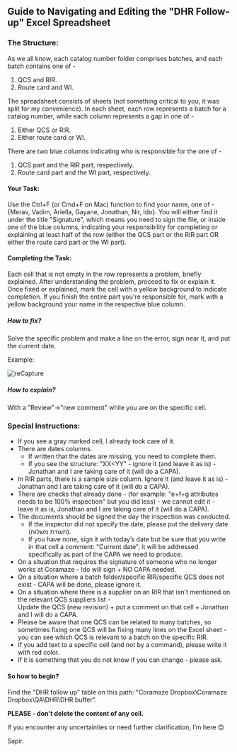 ## Guide to Navigating and Editing the "DHR Follow-up" Excel Spreadsheet

### The Structure:
As we all know, each catalog number folder comprises batches, and each batch contains one of - 
1. QCS and RIR.
2. Route card and WI. 

The spreadsheet consists of sheets (not something critical to you, it was split for my convenience). 
In each sheet, each row represents a batch for a catalog number, while each column represents a gap in one of - 
1. Either QCS or RIR. 
2. Either route card or WI.

There are two blue columns indicating who is responsible for the one of -
1. QCS part and the RIR part, respectively.
2. Route card part and the WI part, respectively.

#### Your Task:
Use the Ctrl+F (or Cmd+F on Mac) function to find your name, one of - {Merav, Vadim, Ariella, Gayane, Jonathan, Nir, Ido}. 
You will either find it under the title "Signature", which means you need to sign the file, or inside one of the blue columns, indicating your responsibility for completing or explaining at least half of the row (either the QCS part or the RIR part OR either the route card part or the WI part).

#### Completing the Task:
Each cell that is not empty in the row represents a problem, briefly explained. 
After understanding the problem, proceed to fix or explain it. Once fixed or explained, mark the cell with a yellow background to indicate completion. 
If you finish the entire part you're responsible for, mark with a yellow background your name in the respective blue column.
##### How to fix? 
Solve the specific problem and make a line on the error, sign near it, and put the current date. 

Example: 
 
![reCapture](https://github.com/SapirUzanCoramaze/DHR-follow-up/assets/169580592/38e09560-bb87-45da-aae6-a857ca035ac5)

##### How to explain? 
With a "Review"->"new comment" while you are on the specific cell.

### Special Instructions:
- If you see a gray marked cell, I already took care of it.
- There are dates columns.
  - If written that the dates are missing, you need to complete them. 
  - If you see the structure: "XX<YY" - ignore it (and leave it as is) - Jonathan and I are taking care of it (will do a CAPA).
- In RIR parts, there is a sample size column. Ignore it (and leave it as is) - Jonathan and I are taking care of it (will do a CAPA).
- There are checks that already done - (for example: "e+f+g attributes needs to be 100% inspection" but you did less) - 
  we cannot edit it - leave it as is, Jonathan and I are taking care of it (will do a CAPA).
- The documents should be signed the day the inspection was conducted.
  - If the inspector did not specify the date, please put the delivery date (תעודת משלוח).
  - If you have none, sign it with today’s date but be sure that you write in that cell a comment: "Current date",  it will be addressed specifically as part of the CAPA we need to produce.
- On a situation that requires the signature of someone who no longer works at Coramaze - Ido will sign + NO CAPA needed.
- On a situation where a batch folder/specific RIR/specific QCS does not exist - CAPA will be done, please ignore it.
- On a situation where there is a supplier on an RIR that isn't mentioned on the relevant QCS suppliers list -  
  Update the QCS (new revision) + put a comment on that cell + Jonathan and I will do a CAPA.
- Please be aware that one QCS can be related to many batches, so sometimes fixing one QCS will be fixing many lines on the Excel sheet -
  you can see which QCS is relevant to a batch on the specific RIR.
- If you add text to a specific cell (and not by a command), please write it with red color.
- If it is something that you do not know if you can change - please ask.

#### So how to begin?
Find the "DHR follow up" table on this path: "Coramaze Dropbox\Coramaze Dropbox\QA\DHR\DHR buffer".



**PLEASE - don't delete the content of any cell.**

If you encounter any uncertainties or need further clarification, I’m here 😊

Sapir.
